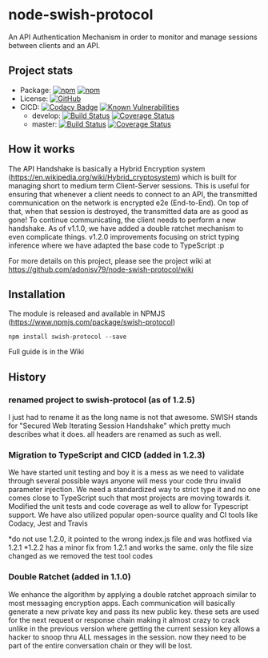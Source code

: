 # node-swish-protocol
An API Authentication Mechanism in order to monitor and manage sessions between clients and an API.

## Project stats
* Package: [![npm](https://img.shields.io/npm/v/swish-protocol.svg)](https://www.npmjs.com/package/swish-protocol) [![npm](https://img.shields.io/npm/dm/swish-protocol.svg)](https://www.npmjs.com/package/swish-protocol)
* License: [![GitHub](https://img.shields.io/github/license/adonisv79/node-swish-protocol.svg)](https://github.com/adonisv79/node-swish-protocol/blob/master/LICENSE)
* CICD: [![Codacy Badge](https://api.codacy.com/project/badge/Grade/24953a75015c47dc82aeb18ccc9b97d6)](https://www.codacy.com/app/adonisv79/node-swish-protocol?utm_source=github.com&amp;utm_medium=referral&amp;utm_content=adonisv79/node-swish-protocol&amp;utm_campaign=Badge_Grade) [![Known Vulnerabilities](https://snyk.io/test/github/adonisv79/node-swish-protocol/badge.svg)](https://snyk.io/test/github/adonisv79/node-swish-protocol)
  * develop: [![Build Status](https://travis-ci.org/adonisv79/node-swish-protocol.svg?branch=develop)](https://travis-ci.org/adonisv79/node-swish-protocol) [![Coverage Status](https://coveralls.io/repos/github/adonisv79/node-swish-protocol/badge.svg?branch=develop)](https://coveralls.io/github/adonisv79/node-swish-protocol?branch=develop)
  * master: [![Build Status](https://travis-ci.org/adonisv79/node-swish-protocol.svg?branch=master)](https://travis-ci.org/adonisv79/node-swish-protocol) [![Coverage Status](https://coveralls.io/repos/github/adonisv79/node-swish-protocol/badge.svg)](https://coveralls.io/github/adonisv79/node-swish-protocol)

## How it works
The API Handshake is basically a Hybrid Encryption system (https://en.wikipedia.org/wiki/Hybrid_cryptosystem) which is built for managing short to medium term Client-Server sessions. This is useful for ensuring that whenever a client needs to connect to an API, the transmitted communication on the network is encrypted e2e (End-to-End). On top of that, when that session is destroyed, the transmitted data are as good as gone! To continue communicating, the client needs to perform a new handshake. As of v1.1.0, we have added a double ratchet mechanism to even complicate things. v1.2.0 improvements focusing on strict typing inference where we have adapted the base code to TypeScript :p

For more details on this project, please see the project wiki at https://github.com/adonisv79/node-swish-protocol/wiki

## Installation
The module is released and available in NPMJS (https://www.npmjs.com/package/swish-protocol) 
```
npm install swish-protocol --save
```

Full guide is in the Wiki

## History
### renamed project to swish-protocol (as of 1.2.5)
I just had to rename it as the long name is not that awesome. SWISH stands for "Secured Web Iterating Session Handshake" which pretty much describes what it does. all headers are renamed as such as well.

### Migration to TypeScript and CICD (added in 1.2.3)
We have started unit testing and boy it is a mess as we need to validate through several possible ways anyone will mess your code thru invalid parameter injection. We need a standardized way to strict type it and no one comes close to TypeScript such that most projects are moving towards it. Modified the unit tests and code coverage as well to allow for Typescript support. We have also utilized popular open-source quality and CI tools like Codacy, Jest and Travis

*do not use 1.2.0, it pointed to the wrong index.js file and was hotfixed via 1.2.1 
*1.2.2 has a minor fix from 1.2.1 and works the same. only the file size changed as we removed the test tool codes

### Double Ratchet (added in 1.1.0)
We enhance the algorithm by applying a double ratchet approach similar to most messaging encryption apps. Each communication will basically generate a new private key and pass its new public key. these sets are used for the next request or response chain making it almost crazy to crack unlike in the previous version where getting the current session key allows a hacker to snoop thru ALL messages in the session. now they need to be part of the entire conversation chain or they will be lost.
